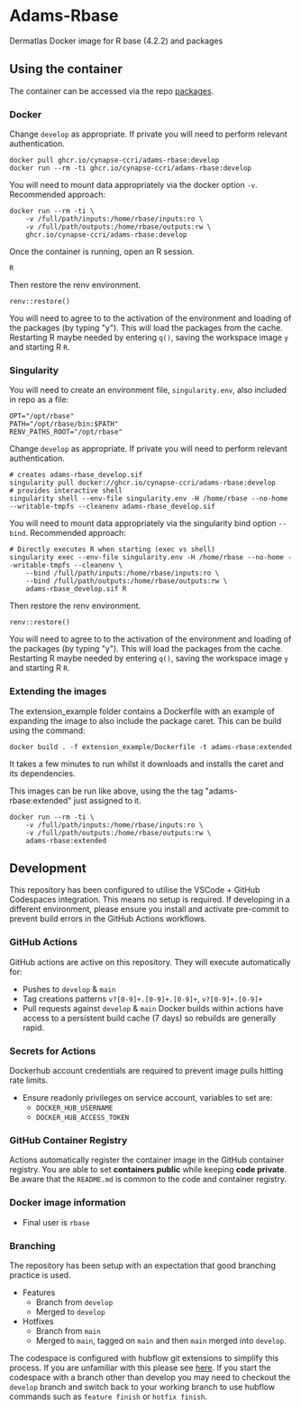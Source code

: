 # Adams-Rbase

Dermatlas Docker image for R base (4.2.2) and packages

## Using the container

The container can be accessed via the repo [packages](repo-package).

### Docker

Change `develop` as appropriate.  If private you will need to perform relevant authentication.

```
docker pull ghcr.io/cynapse-ccri/adams-rbase:develop
docker run --rm -ti ghcr.io/cynapse-ccri/adams-rbase:develop
```

You will need to mount data appropriately via the docker option `-v`.  Recommended approach:

```
docker run --rm -ti \
    -v /full/path/inputs:/home/rbase/inputs:ro \
    -v /full/path/outputs:/home/rbase/outputs:rw \
    ghcr.io/cynapse-ccri/adams-rbase:develop
```

Once the container is running, open an R session.

```
R
```

Then restore the renv environment.

```
renv::restore()
```

You will need to agree to to the activation of the environment and loading of the packages (by typing "y").
This will load the packages from the cache. Restarting R maybe needed by entering `q()`, saving the workspace image `y` and starting R `R`.

### Singularity

You will need to create an environment file, `singularity.env`, also included in repo as a file:

```
OPT="/opt/rbase"
PATH="/opt/rbase/bin:$PATH"
RENV_PATHS_ROOT="/opt/rbase"
```

Change `develop` as appropriate.  If private you will need to perform relevant authentication.

```
# creates adams-rbase_develop.sif
singularity pull docker://ghcr.io/cynapse-ccri/adams-rbase:develop
# provides interactive shell
singularity shell --env-file singularity.env -H /home/rbase --no-home --writable-tmpfs --cleanenv adams-rbase_develop.sif
```

You will need to mount data appropriately via the singularity bind option `--bind`.  Recommended approach:

```
# Directly executes R when starting (exec vs shell)
singularity exec --env-file singularity.env -H /home/rbase --no-home --writable-tmpfs --cleanenv \
    --bind /full/path/inputs:/home/rbase/inputs:ro \
    --bind /full/path/outputs:/home/rbase/outputs:rw \
    adams-rbase_develop.sif R
```

Then restore the renv environment.

```
renv::restore()
```

You will need to agree to to the activation of the environment and loading of the packages (by typing "y").
This will load the packages from the cache. Restarting R maybe needed by entering `q()`, saving the workspace image `y` and starting R `R`.

### Extending the images

The extension_example folder contains a Dockerfile with an example of expanding the image to also include the package caret. This can be build using the command:

```
docker build . -f extension_example/Dockerfile -t adams-rbase:extended
```

It takes a few minutes to run whilst it downloads and installs the caret and its dependencies.

This images can be run like above, using the the tag "adams-rbase:extended" just assigned to it.

```
docker run --rm -ti \
    -v /full/path/inputs:/home/rbase/inputs:ro \
    -v /full/path/outputs:/home/rbase/outputs:rw \
    adams-rbase:extended
```

## Development

This repository has been configured to utilise the VSCode + GitHub Codespaces integration.  This means no setup is required.
If developing in a different environment, please ensure you install and activate pre-commit to prevent build errors in
the GitHub Actions workflows.

### GitHub Actions

GitHub actions are active on this repository.  They will execute automatically for:

- Pushes to `develop` & `main`
- Tag creations patterns `v?[0-9]+.[0-9]+.[0-9]+`, `v?[0-9]+.[0-9]+`
- Pull requests against `develop` & `main`
  Docker builds within actions have access to a persistent build cache (7 days) so rebuilds are generally rapid.

### Secrets for Actions

Dockerhub account credentials are required to prevent image pulls hitting rate limits.

- Ensure readonly privileges on service account, variables to set are:
  - `DOCKER_HUB_USERNAME`
  - `DOCKER_HUB_ACCESS_TOKEN`

### GitHub Container Registry

Actions automatically register the container image in the GitHub container registry.  You are able to set **containers public**
while keeping **code private**.  Be aware that the `README.md` is common to the code and container registry.

### Docker image information

- Final user is `rbase`

### Branching

The repository has been setup with an expectation that good branching practice is used.

- Features
  - Branch from `develop`
  - Merged to `develop`
- Hotfixes
  - Branch from `main`
  - Merged to `main`, tagged on `main` and then `main` merged into `develop`.

The codespace is configured with hubflow git extensions to simplify this process.  If you are unfamiliar with this please see [here](hubflow).
If you start the codespace with a branch other than develop you may need to checkout the `develop` branch and switch back to your working branch to use hubflow commands such as `feature finish` or `hotfix finish`.

